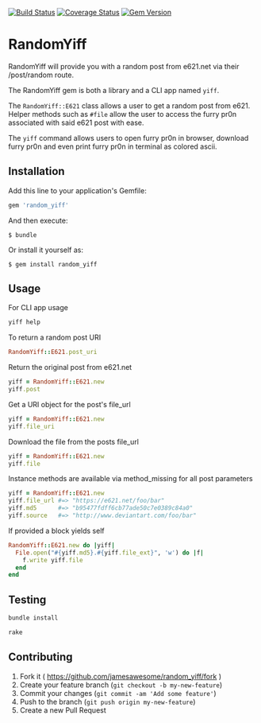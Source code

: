 [![Build Status](https://travis-ci.org/JamesAwesome/random_yiff.svg?branch=master)](https://travis-ci.org/JamesAwesome/random_yiff)
[![Coverage Status](https://coveralls.io/repos/JamesAwesome/random_yiff/badge.svg)](https://coveralls.io/r/JamesAwesome/random_yiff)
[![Gem Version](https://badge.fury.io/rb/random_yiff.svg)](http://badge.fury.io/rb/random_yiff)
# RandomYiff

RandomYiff will provide you with a random post from e621.net via their /post/random route.

The RandomYiff gem is both a library and a CLI app named `yiff`.

The `RandomYiff::E621` class allows a user to get a random post from e621. Helper methods such
as `#file` allow the user to access the furry pr0n associated with said e621 post with ease.

The `yiff` command allows users to open furry pr0n in browser, download furry pr0n and
even print furry pr0n in terminal as colored ascii.

## Installation

Add this line to your application's Gemfile:

```ruby
gem 'random_yiff'
```

And then execute:

    $ bundle

Or install it yourself as:

    $ gem install random_yiff

## Usage

For CLI app usage

```bash
yiff help
```

To return a random post URI

```ruby
RandomYiff::E621.post_uri
```

Return the original post from e621.net

```ruby
yiff = RandomYiff::E621.new
yiff.post
```

Get a URI object for the post's file_url

```ruby
yiff = RandomYiff::E621.new
yiff.file_uri
```

Download the file from the posts file_url

```ruby
yiff = RandomYiff::E621.new
yiff.file
```

Instance methods are available via method_missing for all post parameters

```ruby
yiff = RandomYiff::E621.new
yiff.file_url #=> "https://e621.net/foo/bar"
yiff.md5      #=> "b95477fdff6cb77ade50c7e0389c84a0"
yiff.source   #=> "http://www.deviantart.com/foo/bar"
```

If provided a block yields self

```ruby
RandomYiff::E621.new do |yiff|
  File.open("#{yiff.md5}.#{yiff.file_ext}", 'w') do |f|
    f.write yiff.file
  end
end
```

## Testing
```ruby
bundle install

rake
```

## Contributing

1. Fork it ( https://github.com/jamesawesome/random_yiff/fork )
2. Create your feature branch (`git checkout -b my-new-feature`)
3. Commit your changes (`git commit -am 'Add some feature'`)
4. Push to the branch (`git push origin my-new-feature`)
5. Create a new Pull Request
